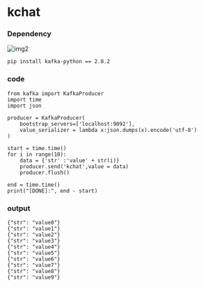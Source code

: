 # kchat


### Dependency
![img2](https://img.shields.io/badge/kafka-2.8%20-brightgreen.svg)
```
pip install kafka-python == 2.0.2
``` 

### code
```
from kafka import KafkaProducer
import time
import json

producer = KafkaProducer(
    bootstrap_servers=['localhost:9092'],
    value_serializer = lambda x:json.dumps(x).encode('utf-8')
)

start = time.time()
for i in range(10):
    data = {'str' :'value' + str(i)}
    producer.send('kchat',value = data)
    producer.flush()

end = time.time()
print("[DONE]:", end - start)
```
### output
```
{"str": "value0"}
{"str": "value1"}
{"str": "value2"}
{"str": "value3"}
{"str": "value4"}
{"str": "value5"}
{"str": "value6"}
{"str": "value7"}
{"str": "value8"}
{"str": "value9"}
```
